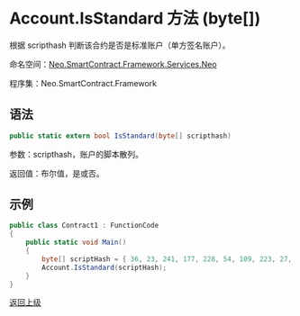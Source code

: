 # Account.IsStandard 方法 (byte[])

根据 scripthash 判断该合约是否是标准账户（单方签名账户）。

命名空间：[Neo.SmartContract.Framework.Services.Neo](../../neo.md)

程序集：Neo.SmartContract.Framework

## 语法

```c#
public static extern bool IsStandard(byte[] scripthash)
```

参数：scripthash，账户的脚本散列。

返回值：布尔值，是或否。

## 示例

```c#
public class Contract1 : FunctionCode
{
    public static void Main()
    {
        byte[] scriptHash = { 36, 23, 241, 177, 228, 54, 109, 223, 27, 237, 139, 54, 207, 38, 132, 101, 172, 3, 10, 73 };
        Account.IsStandard(scriptHash);
    }
}
```



[返回上级](../Account.md)